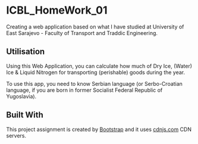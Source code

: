 # ICBL_HomeWork_01
 Creating a web application based on what I have studied at University of East Sarajevo - Faculty of Transport and Traddic Engineering.

## Utilisation

Using this Web Application, you can calculate how much of Dry Ice, (Water) Ice & Liquid Nitrogen for transporting (perishable) goods during the year.

To use this app, you need to know Serbian language (or Serbo-Croatian language, if you are born in former Socialist Federal Republic of Yugoslavia).

## Built With
This project assignment is created by [Bootstrap](https://github.com/twbs) and it uses [cdnjs.com](https://github.com/cdnjs) CDN servers.